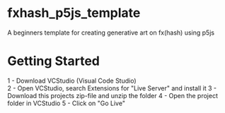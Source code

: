 # fxhash_p5js_template
A beginners template for creating generative art on fx(hash) using p5js

<h1>Getting Started</h1>

1 - Download VCStudio (Visual Code Studio) </br>
2 - Open VCStudio, search Extensions for "Live Server" and install it
3 - Download this projects zip-file and unzip the folder
4 - Open the project folder in VCStudio
5 - Click on "Go Live"